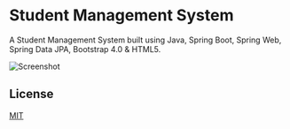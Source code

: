 # Student Management System

A Student Management System built using Java, Spring Boot, Spring Web, Spring Data JPA, Bootstrap 4.0 & HTML5.

![Screenshot](https://user-images.githubusercontent.com/79638487/159116641-55fc77e8-0b90-4088-a7a4-2d823cf1a5a3.png)

## License
[MIT](https://choosealicense.com/licenses/mit/)
